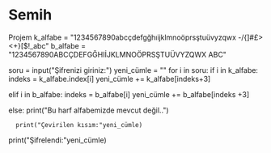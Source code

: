 # Semih
Projem
k_alfabe = "1234567890abcçdefgğhıijklmnoöprsştuüvyzqwx -/{]#£><+}[$!_abc"
b_alfabe = "1234567890ABCÇDEFGĞHIİJKLMNOÖPRSŞTUÜVYZQWX ABC"

soru  = input("Şifrenizi giriniz:")
yeni_cümle = ""
for i in soru:
  if i in k_alfabe:
    indeks = k_alfabe.index[i]
    yeni_cümle += k_alfabe[indeks+3]
    
  elif i in b_alfabe:
    indeks = b_alfabe[i]
    yeni_cümle += b_alfabe[indeks +3]
    
   else:
      print("Bu harf alfabemizde mevcut değil..")
      
      print("Çevirilen kısım:"yeni_cümle)
print("Şifrelendi:"yeni_cümle)      
      
   
